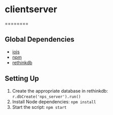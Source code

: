 # clientserver

========
## Global Dependencies
 * [iojs](https://iojs.org/en/index.html)
 * [npm](https://www.npmjs.com/)
 * [rethinkdb](http://rethinkdb.com/)
 
 
## Setting Up
 1. Create the appropriate database in rethinkdb: `r.dbCreate('nps_server').run()`
 2. Install Node dependencies: `npm install`
 3. Start the script: `npm start`

